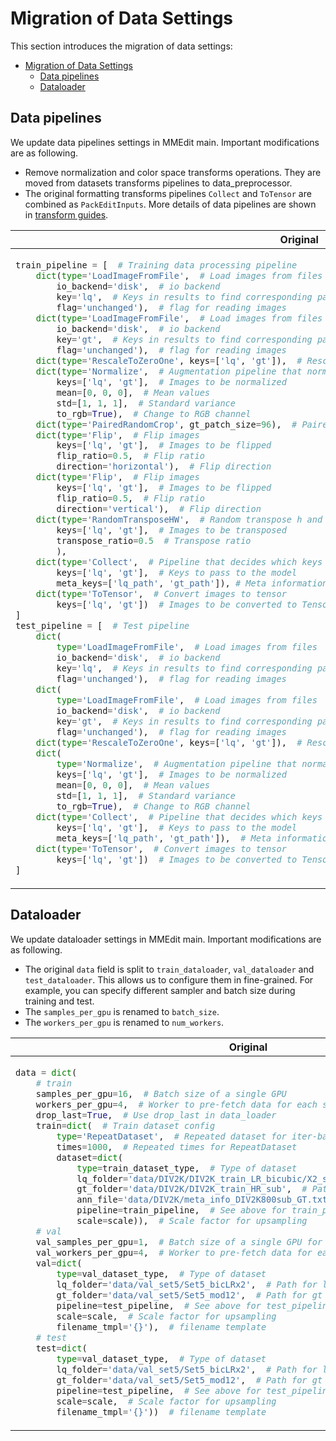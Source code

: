 # Migration of Data Settings

This section introduces the migration of data settings:

- [Migration of Data Settings](#migration-of-data-settings)
  - [Data pipelines](#data-pipelines)
  - [Dataloader](#dataloader)

## Data pipelines

We update data pipelines settings in MMEdit main. Important modifications are as following.

- Remove normalization and color space transforms operations. They are moved from datasets transforms pipelines to data_preprocessor.
- The original formatting transforms pipelines `Collect` and `ToTensor` are combined as `PackEditInputs`.
  More details of data pipelines are shown in [transform guides](../howto/transforms.md).

<table class="docutils">
<thead>
  <tr>
    <th> Original </th>
    <th> New </th>
<tbody>
<tr>
<td valign="top">

```python
train_pipeline = [  # Training data processing pipeline
    dict(type='LoadImageFromFile',  # Load images from files
        io_backend='disk',  # io backend
        key='lq',  # Keys in results to find corresponding path
        flag='unchanged'),  # flag for reading images
    dict(type='LoadImageFromFile',  # Load images from files
        io_backend='disk',  # io backend
        key='gt',  # Keys in results to find corresponding path
        flag='unchanged'),  # flag for reading images
    dict(type='RescaleToZeroOne', keys=['lq', 'gt']),  # Rescale images from [0, 255] to [0, 1]
    dict(type='Normalize',  # Augmentation pipeline that normalize the input images
        keys=['lq', 'gt'],  # Images to be normalized
        mean=[0, 0, 0],  # Mean values
        std=[1, 1, 1],  # Standard variance
        to_rgb=True),  # Change to RGB channel
    dict(type='PairedRandomCrop', gt_patch_size=96),  # Paired random crop
    dict(type='Flip',  # Flip images
        keys=['lq', 'gt'],  # Images to be flipped
        flip_ratio=0.5,  # Flip ratio
        direction='horizontal'),  # Flip direction
    dict(type='Flip',  # Flip images
        keys=['lq', 'gt'],  # Images to be flipped
        flip_ratio=0.5,  # Flip ratio
        direction='vertical'),  # Flip direction
    dict(type='RandomTransposeHW',  # Random transpose h and w for images
        keys=['lq', 'gt'],  # Images to be transposed
        transpose_ratio=0.5  # Transpose ratio
        ),
    dict(type='Collect',  # Pipeline that decides which keys in the data should be passed to the model
        keys=['lq', 'gt'],  # Keys to pass to the model
        meta_keys=['lq_path', 'gt_path']), # Meta information keys. In training, meta information is not needed
    dict(type='ToTensor',  # Convert images to tensor
        keys=['lq', 'gt'])  # Images to be converted to Tensor
]
test_pipeline = [  # Test pipeline
    dict(
        type='LoadImageFromFile',  # Load images from files
        io_backend='disk',  # io backend
        key='lq',  # Keys in results to find corresponding path
        flag='unchanged'),  # flag for reading images
    dict(
        type='LoadImageFromFile',  # Load images from files
        io_backend='disk',  # io backend
        key='gt',  # Keys in results to find corresponding path
        flag='unchanged'),  # flag for reading images
    dict(type='RescaleToZeroOne', keys=['lq', 'gt']),  # Rescale images from [0, 255] to [0, 1]
    dict(
        type='Normalize',  # Augmentation pipeline that normalize the input images
        keys=['lq', 'gt'],  # Images to be normalized
        mean=[0, 0, 0],  # Mean values
        std=[1, 1, 1],  # Standard variance
        to_rgb=True),  # Change to RGB channel
    dict(type='Collect',  # Pipeline that decides which keys in the data should be passed to the model
        keys=['lq', 'gt'],  # Keys to pass to the model
        meta_keys=['lq_path', 'gt_path']),  # Meta information keys
    dict(type='ToTensor',  # Convert images to tensor
        keys=['lq', 'gt'])  # Images to be converted to Tensor
]
```

</td>

<td valign="top">

```python
train_pipeline = [  # Training data processing pipeline
    dict(type='LoadImageFromFile',  # Load images from files
        key='img',  # Keys in results to find corresponding path
        color_type='color',  # Color type of image
        channel_order='rgb',  # Channel order of image
        imdecode_backend='cv2'),  # decode backend
    dict(type='LoadImageFromFile',  # Load images from files
        key='gt',  # Keys in results to find corresponding path
        color_type='color',  # Color type of image
        channel_order='rgb',  # Channel order of image
        imdecode_backend='cv2'),  # decode backend
    dict(type='SetValues', dictionary=dict(scale=scale)),  # Set value to destination keys
    dict(type='PairedRandomCrop', gt_patch_size=96),  # Paired random crop
    dict(type='Flip',  # Flip images
        keys=['lq', 'gt'],  # Images to be flipped
        flip_ratio=0.5,  # Flip ratio
        direction='horizontal'),  # Flip direction
    dict(type='Flip',  # Flip images
        keys=['lq', 'gt'],  # Images to be flipped
        flip_ratio=0.5,  # Flip ratio
        direction='vertical'),  # Flip direction
    dict(type='RandomTransposeHW',  # Random transpose h and w for images
        keys=['lq', 'gt'],  # Images to be transposed
        transpose_ratio=0.5  # Transpose ratio
        ),
    dict(type='PackEditInputs')  # The config of collecting data from current pipeline
]
test_pipeline = [  # Test pipeline
    dict(type='LoadImageFromFile',  # Load images from files
        key='img',  # Keys in results to find corresponding path
        color_type='color',  # Color type of image
        channel_order='rgb',  # Channel order of image
        imdecode_backend='cv2'),  # decode backend
    dict(type='LoadImageFromFile',  # Load images from files
        key='gt',  # Keys in results to find corresponding path
        color_type='color',  # Color type of image
        channel_order='rgb',  # Channel order of image
        imdecode_backend='cv2'),  # decode backend
    dict(type='PackEditInputs')  # The config of collecting data from current pipeline
]
```

</td>

</tr>
</thead>
</table>

## Dataloader

We update dataloader settings in MMEdit main. Important modifications are as following.

- The original `data` field is split to `train_dataloader`, `val_dataloader` and `test_dataloader`. This allows us to configure them in fine-grained. For example, you can specify different sampler and batch size during training and test.
- The `samples_per_gpu` is renamed to `batch_size`.
- The `workers_per_gpu` is renamed to `num_workers`.

<table class="docutils">
<thead>
  <tr>
    <th> Original </th>
    <th> New </th>
<tbody>
<tr>
<td valign="top">

```python
data = dict(
    # train
    samples_per_gpu=16,  # Batch size of a single GPU
    workers_per_gpu=4,  # Worker to pre-fetch data for each single GPU
    drop_last=True,  # Use drop_last in data_loader
    train=dict(  # Train dataset config
        type='RepeatDataset',  # Repeated dataset for iter-based model
        times=1000,  # Repeated times for RepeatDataset
        dataset=dict(
            type=train_dataset_type,  # Type of dataset
            lq_folder='data/DIV2K/DIV2K_train_LR_bicubic/X2_sub',  # Path for lq folder
            gt_folder='data/DIV2K/DIV2K_train_HR_sub',  # Path for gt folder
            ann_file='data/DIV2K/meta_info_DIV2K800sub_GT.txt',  # Path for annotation file
            pipeline=train_pipeline,  # See above for train_pipeline
            scale=scale)),  # Scale factor for upsampling
    # val
    val_samples_per_gpu=1,  # Batch size of a single GPU for validation
    val_workers_per_gpu=4,  # Worker to pre-fetch data for each single GPU for validation
    val=dict(
        type=val_dataset_type,  # Type of dataset
        lq_folder='data/val_set5/Set5_bicLRx2',  # Path for lq folder
        gt_folder='data/val_set5/Set5_mod12',  # Path for gt folder
        pipeline=test_pipeline,  # See above for test_pipeline
        scale=scale,  # Scale factor for upsampling
        filename_tmpl='{}'),  # filename template
    # test
    test=dict(
        type=val_dataset_type,  # Type of dataset
        lq_folder='data/val_set5/Set5_bicLRx2',  # Path for lq folder
        gt_folder='data/val_set5/Set5_mod12',  # Path for gt folder
        pipeline=test_pipeline,  # See above for test_pipeline
        scale=scale,  # Scale factor for upsampling
        filename_tmpl='{}'))  # filename template
```

</td>

<td valign="top">

```python
dataset_type = 'BasicImageDataset'  # The type of dataset
data_root = 'data'  # Root path of data
train_dataloader = dict(
    batch_size=16,
    num_workers=4,  # The number of workers to pre-fetch data for each single GPU
    persistent_workers=False,  # Whether maintain the workers Dataset instances alive
    sampler=dict(type='InfiniteSampler', shuffle=True),  # The type of data sampler
    dataset=dict(  # Train dataset config
        type=dataset_type,  # Type of dataset
        ann_file='meta_info_DIV2K800sub_GT.txt',  # Path of annotation file
        metainfo=dict(dataset_type='div2k', task_name='sisr'),
        data_root=data_root + '/DIV2K',  # Root path of data
        data_prefix=dict(  # Prefix of image path
            img='DIV2K_train_LR_bicubic/X2_sub', gt='DIV2K_train_HR_sub'),
        filename_tmpl=dict(img='{}', gt='{}'),  # Filename template
        pipeline=train_pipeline))
val_dataloader = dict(
    batch_size=1,
    num_workers=4,  # The number of workers to pre-fetch data for each single GPU
    persistent_workers=False,  # Whether maintain the workers Dataset instances alive
    drop_last=False,  # Whether drop the last incomplete batch
    sampler=dict(type='DefaultSampler', shuffle=False),  # The type of data sampler
    dataset=dict(  # Validation dataset config
        type=dataset_type,  # Type of dataset
        metainfo=dict(dataset_type='set5', task_name='sisr'),
        data_root=data_root + '/Set5',  # Root path of data
        data_prefix=dict(img='LRbicx2', gt='GTmod12'),  # Prefix of image path
        pipeline=test_pipeline))
test_dataloader = val_dataloader
```

</td>

</tr>
</thead>
</table>
